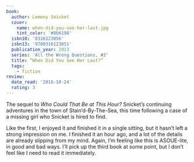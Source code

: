 ```yaml
---
book:
  author: Lemony Snicket
  cover:
    name: when-did-you-see-her-last.jpg
    tint_color: '#8b6198'
  isbn10: '0316123056'
  isbn13: '9780316123051'
  publication_year: 2013
  series: 'All the Wrong Questions, #2'
  title: “When Did You See Her Last?”
  tags:
    - fiction
review:
  date_read: '2016-10-24'
  rating: 3
---
```


The sequel to *Who Could That Be at This Hour?* Snicket’s continuing adventures in the town of Stain’d-By-The-Sea, this time following a case of a missing girl who Snicket is hired to find.

Like the first, I enjoyed it and finished it in a single sitting, but it hasn’t left a strong impression on me. I finished it an hour ago, and a lot of the details are already slipping from my mind. Again, I’m feeling like this is ASOUE-lite, in good and bad ways. I’ll pick up the third book at some point, but I don’t feel like I need to read it immediately.